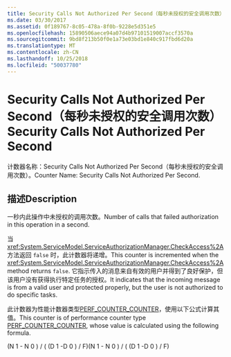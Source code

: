```yaml
---
title: Security Calls Not Authorized Per Second（每秒未授权的安全调用次数）
ms.date: 03/30/2017
ms.assetid: 0f189767-8c05-478a-8f0b-9228e5d351e5
ms.openlocfilehash: 15890506aece94a07d4b97101519007accf3570a
ms.sourcegitcommit: 9bd8f213b50f0e1a73e03bd1e840c917fbd6d20a
ms.translationtype: MT
ms.contentlocale: zh-CN
ms.lasthandoff: 10/25/2018
ms.locfileid: "50037780"
---
```

# <a name="security-calls-not-authorized-per-second"></a><span data-ttu-id="873e8-102">Security Calls Not Authorized Per Second（每秒未授权的安全调用次数）</span><span class="sxs-lookup"><span data-stu-id="873e8-102">Security Calls Not Authorized Per Second</span></span>
<span data-ttu-id="873e8-103">计数器名称：Security Calls Not Authorized Per Second（每秒未授权的安全调用次数）。</span><span class="sxs-lookup"><span data-stu-id="873e8-103">Counter Name: Security Calls Not Authorized Per Second.</span></span>  
  
## <a name="description"></a><span data-ttu-id="873e8-104">描述</span><span class="sxs-lookup"><span data-stu-id="873e8-104">Description</span></span>  
 <span data-ttu-id="873e8-105">一秒内此操作中未授权的调用次数。</span><span class="sxs-lookup"><span data-stu-id="873e8-105">Number of calls that failed authorization in this operation in a second.</span></span>  
  
 <span data-ttu-id="873e8-106">当 <xref:System.ServiceModel.ServiceAuthorizationManager.CheckAccess%2A> 方法返回 `false` 时，此计数器将递增。</span><span class="sxs-lookup"><span data-stu-id="873e8-106">This counter is incremented when the <xref:System.ServiceModel.ServiceAuthorizationManager.CheckAccess%2A> method returns `false`.</span></span> <span data-ttu-id="873e8-107">它指示传入的消息来自有效的用户并得到了良好保护，但该用户没有获得执行特定任务的授权。</span><span class="sxs-lookup"><span data-stu-id="873e8-107">It indicates that the incoming message is from a valid user and protected properly, but the user is not authorized to do specific tasks.</span></span>  
  
 <span data-ttu-id="873e8-108">此计数器为性能计数器类型[PERF_COUNTER_COUNTER](https://go.microsoft.com/fwlink/?LinkID=94649)，使用以下公式计算其值。</span><span class="sxs-lookup"><span data-stu-id="873e8-108">This counter is of performance counter type [PERF_COUNTER_COUNTER](https://go.microsoft.com/fwlink/?LinkID=94649), whose value is calculated using the following formula.</span></span>  
  
 <span data-ttu-id="873e8-109">(N 1 - N 0 ) / ( (D 1 -D 0 ) / F)</span><span class="sxs-lookup"><span data-stu-id="873e8-109">(N 1 - N 0 ) / ( (D 1 -D 0 ) / F)</span></span>
